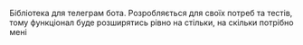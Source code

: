 Бібліотека для телеграм бота. Розробляється для своїх потреб та тестів, тому функціонал буде розширятись рівно на стільки, на скільки потрібно мені
